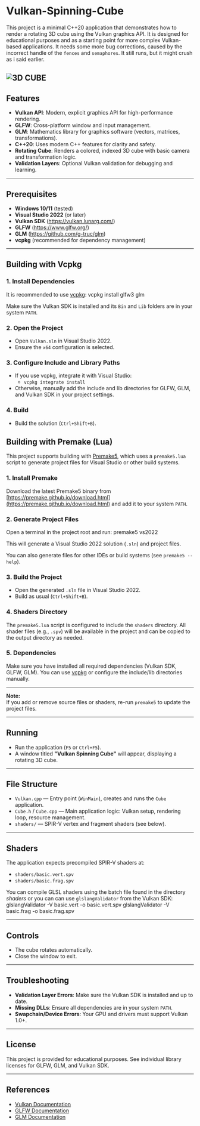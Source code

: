 # Vulkan-Spinning-Cube

This project is a minimal C++20 application that demonstrates how to render a rotating 3D cube using the Vulkan graphics API. It is designed for educational purposes and as a starting point for more complex Vulkan-based applications. It needs some more bug corrections, caused by the incorrect handle of the `fences` and `semaphores`. It still runs, but it might crush as i said earlier.

![3D CUBE](assets/cube.gif)
---

## Features

- **Vulkan API**: Modern, explicit graphics API for high-performance rendering.
- **GLFW**: Cross-platform window and input management.
- **GLM**: Mathematics library for graphics software (vectors, matrices, transformations).
- **C++20**: Uses modern C++ features for clarity and safety.
- **Rotating Cube**: Renders a colored, indexed 3D cube with basic camera and transformation logic.
- **Validation Layers**: Optional Vulkan validation for debugging and learning.

---

## Prerequisites

- **Windows 10/11** (tested)
- **Visual Studio 2022** (or later)
- **Vulkan SDK** (https://vulkan.lunarg.com/)
- **GLFW** (https://www.glfw.org/)
- **GLM** (https://github.com/g-truc/glm)
- **vcpkg** (recommended for dependency management)

---

## Building with Vcpkg

### 1. Install Dependencies

It is recommended to use [vcpkg](https://github.com/microsoft/vcpkg): vcpkg install glfw3 glm

Make sure the Vulkan SDK is installed and its `Bin` and `Lib` folders are in your system `PATH`.

### 2. Open the Project

- Open `Vulkan.sln` in Visual Studio 2022.
- Ensure the `x64` configuration is selected.

### 3. Configure Include and Library Paths

- If you use vcpkg, integrate it with Visual Studio:
  - `vcpkg integrate install`
- Otherwise, manually add the include and lib directories for GLFW, GLM, and Vulkan SDK in your project settings.

### 4. Build

- Build the solution (`Ctrl+Shift+B`).

## Building with Premake (Lua)

This project supports building with [Premake5](https://premake.github.io/), which uses a `premake5.lua` script to generate project files for Visual Studio or other build systems.

### 1. Install Premake

Download the latest Premake5 binary from [https://premake.github.io/download.html](https://premake.github.io/download.html) and add it to your system `PATH`.

### 2. Generate Project Files

Open a terminal in the project root and run: premake5 vs2022

This will generate a Visual Studio 2022 solution (`.sln`) and project files.

You can also generate files for other IDEs or build systems (see `premake5 --help`).

### 3. Build the Project

- Open the generated `.sln` file in Visual Studio 2022.
- Build as usual (`Ctrl+Shift+B`).

### 4. Shaders Directory

The `premake5.lua` script is configured to include the `shaders` directory. All shader files (e.g., `.spv`) will be available in the project and can be copied to the output directory as needed.

### 5. Dependencies

Make sure you have installed all required dependencies (Vulkan SDK, GLFW, GLM). You can use [vcpkg](https://github.com/microsoft/vcpkg) or configure the include/lib directories manually.

---

**Note:**  
If you add or remove source files or shaders, re-run `premake5` to update the project files.


---

## Running

- Run the application (`F5` or `Ctrl+F5`).
- A window titled **"Vulkan Spinning Cube"** will appear, displaying a rotating 3D cube.

---

## File Structure

- `Vulkan.cpp` — Entry point (`WinMain`), creates and runs the `Cube` application.
- `Cube.h` / `Cube.cpp` — Main application logic: Vulkan setup, rendering loop, resource management.
- `shaders/` — SPIR-V vertex and fragment shaders (see below).

---

## Shaders

The application expects precompiled SPIR-V shaders at:

- `shaders/basic.vert.spv`
- `shaders/basic.frag.spv`

You can compile GLSL shaders using the batch file found in the directory *shaders* or you can can use `glslangValidator` from the Vulkan SDK: glslangValidator -V basic.vert -o basic.vert.spv glslangValidator -V basic.frag -o basic.frag.spv

---

## Controls

- The cube rotates automatically.
- Close the window to exit.

---

## Troubleshooting

- **Validation Layer Errors**: Make sure the Vulkan SDK is installed and up to date.
- **Missing DLLs**: Ensure all dependencies are in your system `PATH`.
- **Swapchain/Device Errors**: Your GPU and drivers must support Vulkan 1.0+.

---

## License

This project is provided for educational purposes. See individual library licenses for GLFW, GLM, and Vulkan SDK.

---

## References

- [Vulkan Documentation](https://vulkan.lunarg.com/doc/)
- [GLFW Documentation](https://www.glfw.org/docs/latest/)
- [GLM Documentation](https://glm.g-truc.net/0.9.9/index.html)


